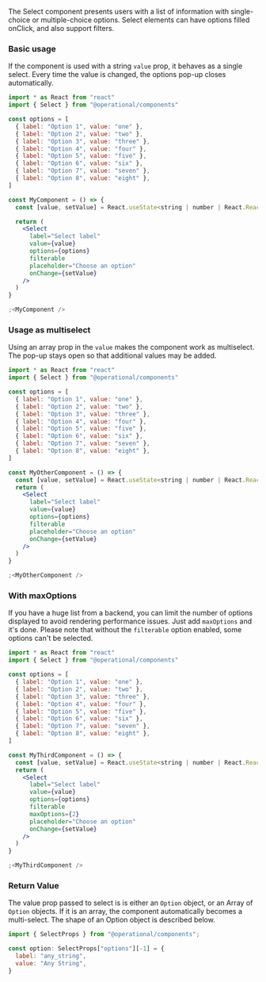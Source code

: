 The Select component presents users with a list of information with single-choice or multiple-choice options. Select elements can have options filled onClick, and also support filters.

### Basic usage

If the component is used with a string `value` prop, it behaves as a single select. Every time the value is changed, the options pop-up closes automatically.

```jsx
import * as React from "react"
import { Select } from "@operational/components"

const options = [
  { label: "Option 1", value: "one" },
  { label: "Option 2", value: "two" },
  { label: "Option 3", value: "three" },
  { label: "Option 4", value: "four" },
  { label: "Option 5", value: "five" },
  { label: "Option 6", value: "six" },
  { label: "Option 7", value: "seven" },
  { label: "Option 8", value: "eight" },
]

const MyComponent = () => {
  const [value, setValue] = React.useState<string | number | React.ReactText[]>("one")

  return (
    <Select
      label="Select label"
      value={value}
      options={options}
      filterable
      placeholder="Choose an option"
      onChange={setValue}
    />
  )
}

;<MyComponent />
```

### Usage as multiselect

Using an array prop in the `value` makes the component work as multiselect. The pop-up stays open so that additional values may be added.

```jsx
import * as React from "react"
import { Select } from "@operational/components"

const options = [
  { label: "Option 1", value: "one" },
  { label: "Option 2", value: "two" },
  { label: "Option 3", value: "three" },
  { label: "Option 4", value: "four" },
  { label: "Option 5", value: "five" },
  { label: "Option 6", value: "six" },
  { label: "Option 7", value: "seven" },
  { label: "Option 8", value: "eight" },
]

const MyOtherComponent = () => {
  const [value, setValue] = React.useState<string | number | React.ReactText[]>([])
  return (
    <Select
      label="Select label"
      value={value}
      options={options}
      filterable
      placeholder="Choose an option"
      onChange={setValue}
    />
  )
}

;<MyOtherComponent />
```

### With maxOptions

If you have a huge list from a backend, you can limit the number of options displayed to avoid rendering performance issues. Just add `maxOptions` and it's done. Please note that without the `filterable` option enabled, some options can't be selected.

```jsx
import * as React from "react"
import { Select } from "@operational/components"

const options = [
  { label: "Option 1", value: "one" },
  { label: "Option 2", value: "two" },
  { label: "Option 3", value: "three" },
  { label: "Option 4", value: "four" },
  { label: "Option 5", value: "five" },
  { label: "Option 6", value: "six" },
  { label: "Option 7", value: "seven" },
  { label: "Option 8", value: "eight" },
]

const MyThirdComponent = () => {
  const [value, setValue] = React.useState<string | number | React.ReactText[]>("one")
  return (
    <Select
      label="Select label"
      value={value}
      options={options}
      filterable
      maxOptions={2}
      placeholder="Choose an option"
      onChange={setValue}
    />
  )
}

;<MyThirdComponent />
```

### Return Value

The value prop passed to select is is either an `Option` object, or an Array of `Option` objects. If it is an
array, the component automatically becomes a multi-select. The shape of an Option object is described below.

```js
import { SelectProps } from "@operational/components";

const option: SelectProps["options"][-1] = {
  label: "any_string",
  value: "Any String",
}
```
